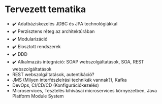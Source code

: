 # Tervezett tematika

* :heavy_check_mark: Adatbáziskezelés JDBC és JPA technológiákkal
* :heavy_check_mark: Perzisztens réteg az architektúrában
* :heavy_check_mark: Modularizáció
* :heavy_check_mark: Elosztott rendszerek
* :heavy_check_mark: DDD
* :heavy_check_mark: Alkalmazás integráció: SOAP webszolgáltatások, SOA, REST webszolgáltatások
* REST webszolgáltatások, autentikáció?
* JMS (Milyen interfészleírási technikák vannak?), Kafka
* DevOps, CI/CD/CD (Konfigurációkezelés)
* Microservices, Tesztelés kihívásai microservices környezetben, Java Platform Module System
